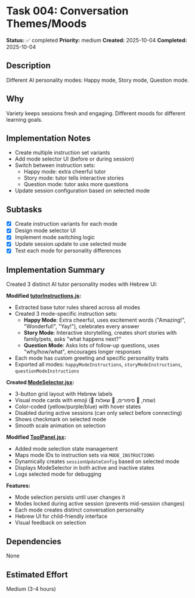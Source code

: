 # Task 004: Conversation Themes/Moods

**Status:** ✅ completed
**Priority:** medium
**Created:** 2025-10-04
**Completed:** 2025-10-04

## Description
Different AI personality modes: Happy mode, Story mode, Question mode.

## Why
Variety keeps sessions fresh and engaging. Different moods for different learning goals.

## Implementation Notes
- Create multiple instruction set variants
- Add mode selector UI (before or during session)
- Switch between instruction sets:
  - Happy mode: extra cheerful tutor
  - Story mode: tutor tells interactive stories
  - Question mode: tutor asks more questions
- Update session configuration based on selected mode

## Subtasks
- [x] Create instruction variants for each mode
- [x] Design mode selector UI
- [x] Implement mode switching logic
- [x] Update session.update to use selected mode
- [x] Test each mode for personality differences

## Implementation Summary
Created 3 distinct AI tutor personality modes with Hebrew UI:

**Modified [tutorInstructions.js](../shared/tutorInstructions.js):**
- Extracted base tutor rules shared across all modes
- Created 3 mode-specific instruction sets:
  - **Happy Mode**: Extra cheerful, uses excitement words ("Amazing!", "Wonderful!", "Yay!"), celebrates every answer
  - **Story Mode**: Interactive storytelling, creates short stories with family/pets, asks "what happens next?"
  - **Question Mode**: Asks lots of follow-up questions, uses "why/how/what", encourages longer responses
- Each mode has custom greeting and specific personality traits
- Exported all modes: `happyModeInstructions`, `storyModeInstructions`, `questionModeInstructions`

**Created [ModeSelector.jsx](../client/components/ModeSelector.jsx):**
- 3-button grid layout with Hebrew labels
- Visual mode cards with emoji (🎉 שמח, 📖 סיפורים, 🤔 שאלות)
- Color-coded (yellow/purple/blue) with hover states
- Disabled during active sessions (can only select before connecting)
- Shows checkmark on selected mode
- Smooth scale animation on selection

**Modified [ToolPanel.jsx](../client/components/ToolPanel.jsx):**
- Added mode selection state management
- Maps mode IDs to instruction sets via `MODE_INSTRUCTIONS`
- Dynamically creates `sessionUpdateConfig` based on selected mode
- Displays ModeSelector in both active and inactive states
- Logs selected mode for debugging

**Features:**
- Mode selection persists until user changes it
- Modes locked during active session (prevents mid-session changes)
- Each mode creates distinct conversation personality
- Hebrew UI for child-friendly interface
- Visual feedback on selection

## Dependencies
None

## Estimated Effort
Medium (3-4 hours)
